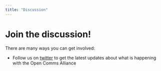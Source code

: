 ```yaml
---
title: "Discussion"
---
```

<div class="c-hero"></div>
<div class="l-container u-mb-xl">
  <div id="content">
    <h1 class="c-heading">Join the discussion!</h1>
    <p>There are many ways you can get involved:</p>
    <ul class="c-list">
      <li>Follow us on <a href="https://twitter.com/OpenVoIPAllies" target="_blank" rel="external">twitter</a> to get the latest updates about what is happening with the Open Comms Alliance</li>
    </ul>
  </div>
</div>

